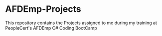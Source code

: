 # AFDEmp-Projects
This repository contains the Projects assigned to me during my training at PeopleCert's AFDEmp C# Coding BootCamp

